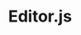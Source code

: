 ---
codehost: https://github.com/https://github.com/editor-js
logohandle: editorjsio
sort: editorjs
title: Editor.js
website: https://editorjs.io/
---